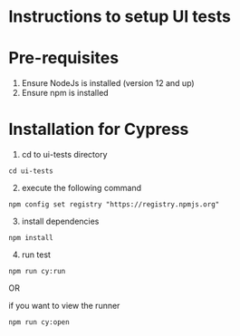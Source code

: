 # Instructions to setup UI tests 

# Pre-requisites

1. Ensure NodeJs is installed (version 12 and up)
2. Ensure npm is installed

# Installation for Cypress

1. cd to ui-tests directory

```
cd ui-tests
```

2. execute the following command 

```
npm config set registry "https://registry.npmjs.org"
```

3. install dependencies 

```
npm install 
```

4. run test 
```
npm run cy:run
```

OR 

if you want to view the runner 

```
npm run cy:open
```